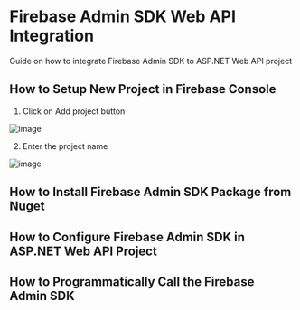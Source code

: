 # Firebase Admin SDK Web API Integration
Guide on how to integrate Firebase Admin SDK to ASP.NET Web API project

## How to Setup New Project in Firebase Console

1. Click on Add project button

![image](https://user-images.githubusercontent.com/385315/207810873-8cf10968-9d1a-4553-a5a1-12a9444a5918.png)

2. Enter the project name

![image](https://user-images.githubusercontent.com/385315/207811172-b2790e90-d782-4418-bb98-e07ca8ed8301.png)


## How to Install Firebase Admin SDK Package from Nuget


## How to Configure Firebase Admin SDK in ASP.NET Web API Project


## How to Programmatically Call the Firebase Admin SDK
